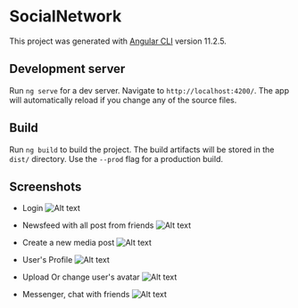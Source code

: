 # SocialNetwork

This project was generated with [Angular CLI](https://github.com/angular/angular-cli) version 11.2.5.

## Development server

Run `ng serve` for a dev server. Navigate to `http://localhost:4200/`. The app will automatically reload if you change any of the source files.

## Build

Run `ng build` to build the project. The build artifacts will be stored in the `dist/` directory. Use the `--prod` flag for a production build.

## Screenshots
* Login
![Alt text](./screenshot/login.png)

* Newsfeed with all post from friends
![Alt text](./screenshot/newsfeed.png)

* Create a new media post
![Alt text](./screenshot/create-post.png)

* User's Profile
![Alt text](./screenshot/profile.png)

* Upload Or change user's avatar
![Alt text](./screenshot/upload-avatar.png)

* Messenger, chat with friends
![Alt text](./screenshot/chat.png)
